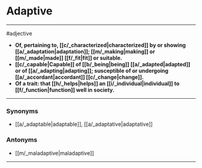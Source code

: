 # Adaptive
---
#adjective
- **Of, pertaining to, [[c/_characterized|characterized]] by or showing [[a/_adaptation|adaptation]]; [[m/_making|making]] or [[m/_made|made]] [[f/_fit|fit]] or suitable.**
- **[[c/_capable|Capable]] of [[b/_being|being]] [[a/_adapted|adapted]] or of [[a/_adapting|adapting]]; susceptible of or undergoing [[a/_accordant|accordant]] [[c/_change|change]].**
- **Of a trait: that [[h/_helps|helps]] an [[i/_individual|individual]] to [[f/_function|function]] well in society.**
---
### Synonyms
- [[a/_adaptable|adaptable]], [[a/_adaptative|adaptative]]
### Antonyms
- [[m/_maladaptive|maladaptive]]
---
